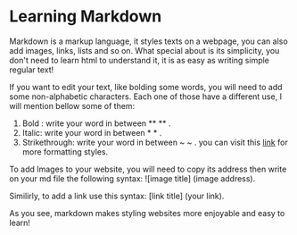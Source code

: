 # Learning Markdown
Markdown is a markup language, it styles texts on a webpage, you can also add images, links, lists and so on. What special about is its simplicity, you don't need to learn html to understand it, it is as easy as writing simple regular text!

If you want to edit your text, like bolding some words, you will need to add some non-alphabetic characters. Each one of those have a different use, I will mention bellow some of them:

1. Bold : write your word in between ** ** .
2. Italic: write your word in between * * .
3. Strikethrough: write your word in between ~ ~ .
you can visit this [link](https://help.github.com/en/github/writing-on-github/basic-writing-and-formatting-syntax) for more formatting styles.

To add Images to your website, you will need to copy its address then write on your md file the following syntax:
![image title] (image address).

Similirly, to add a link use this syntax:
[link title] (your link).

As you see, markdown makes styling websites more enjoyable and easy to learn!
